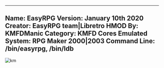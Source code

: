 -----------------------
Name: EasyRPG
Version: January 10th 2020
Creator: EasyRPG team|Libretro
HMOD By: KMFDManic
Category: KMFD Cores
Emulated System: RPG Maker 2000|2003
Command Line: /bin/easyrpg, /bin/ldb
-----------------------
![km](https://i.imgur.com/Bjsdjyo.png)
